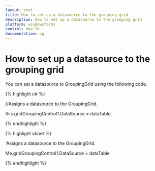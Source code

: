 ```yaml
---
layout: post
title: How-to-set-up-a-datasource-to-the-grouping-grid
description: how to set up a datasource to the grouping grid
platform: windowsforms
control: How To
documentation: ug
---
```


# How to set up a datasource to the grouping grid

You can set a datasource to GroupingGrid using the following code.

{% highlight c# %}



//Assigns a datasource to the GroupingGrid.

this.gridGroupingControl1.DataSource = dataTable;

{% endhighlight %}

{% highlight vbnet %}



'Assigns a datasource to the GroupingGrid.

Me.gridGroupingControl1.DataSource = dataTable

{% endhighlight %}

